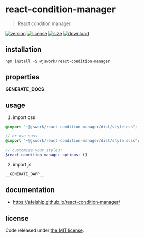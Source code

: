 # react-condition-manager
> React condition manager.

[![version][version-image]][version-url]
[![license][license-image]][license-url]
[![size][size-image]][size-url]
[![download][download-image]][download-url]

## installation
```shell
npm install -S @jswork/react-condition-manager
```

## properties
__GENERATE_DOCS__

## usage
1. import css
  ```scss
  @import "~@jswork/react-condition-manager/dist/style.css";

  // or use sass
  @import "~@jswork/react-condition-manager/dist/style.scss";

  // customize your styles:
  $react-condition-manager-options: ()
  ```
2. import js
  ```js
__GENERATE_DAPP__
  ```

## documentation
- https://afeiship.github.io/react-condition-manager/


## license
Code released under [the MIT license](https://github.com/afeiship/react-condition-manager/blob/master/LICENSE.txt).

[version-image]: https://img.shields.io/npm/v/@jswork/react-condition-manager
[version-url]: https://npmjs.org/package/@jswork/react-condition-manager

[license-image]: https://img.shields.io/npm/l/@jswork/react-condition-manager
[license-url]: https://github.com/afeiship/react-condition-manager/blob/master/LICENSE.txt

[size-image]: https://img.shields.io/bundlephobia/minzip/@jswork/react-condition-manager
[size-url]: https://github.com/afeiship/react-condition-manager/blob/master/dist/react-condition-manager.min.js

[download-image]: https://img.shields.io/npm/dm/@jswork/react-condition-manager
[download-url]: https://www.npmjs.com/package/@jswork/react-condition-manager
